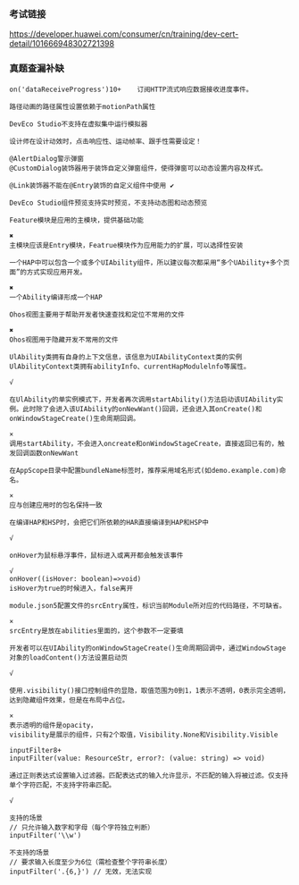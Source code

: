 ### 考试链接

https://developer.huawei.com/consumer/cn/training/dev-cert-detail/101666948302721398



### 真题查漏补缺

```
on('dataReceiveProgress')10+	订阅HTTP流式响应数据接收进度事件。
```



```
路径动画的路径属性设置依赖于motionPath属性
```



```
DevEco Studio不支持在虚拟集中运行模拟器
```



```
设计师在设计动效时，点击响应性、运动帧率、跟手性需要设定！
```



```
@AlertDialog警示弹窗
@CustomDialog装饰器用于装饰自定义弹窗组件，使得弹窗可以动态设置内容及样式。
```



```
@Link装饰器不能在@Entry装饰的自定义组件中使用 ✔
```



```
DevEco Studio组件预览支持实时预览，不支持动态图和动态预览
```



```
Feature模块是应用的主模块，提供基础功能

✖
主模块应该是Entry模块，Featrue模块作为应用能力的扩展，可以选择性安装
```



```
一个HAP中可以包含一个或多个UIAbility组件，所以建议每次都采用“多个UAbility+多个页面”的方式实现应用开发。

✖
一个Ability编译形成一个HAP
```



```
Ohos视图主要用于帮助开发者快速查找和定位不常用的文件

✖
Ohos视图用于隐藏开发不常用的文件
```



```
UlAbility类拥有自身的上下文信息，该信息为UIAbilityContext类的实例UlAbilityContext类拥有abilityInfo、currentHapModulelnfo等属性。

√
```



```
在UlAbility的单实例模式下，开发者再次调用startAbility()方法启动该UIAbility实例。此时除了会进入该UIAbility的onNewWant()回调，还会进入其onCreate()和onWindowStageCreate()生命周期回调。

×
调用startAbility，不会进入oncreate和onWindowStageCreate，直接返回已有的，触发回调函数onNewWant
```



```
在AppScope目录中配置bundleName标签时，推荐采用域名形式(如demo.example.com)命名。

×
应与创建应用时的包名保持一致
```



```
在编译HAP和HSP时，会把它们所依赖的HAR直接编译到HAP和HSP中

√
```



```
onHover为鼠标悬浮事件，鼠标进入或离开都会触发该事件

√
onHover((isHover: boolean)=>void)
isHover为true的时候进入，false离开
```



```
module.json5配置文件的srcEntry属性，标识当前Module所对应的代码路径，不可缺省。

×
srcEntry是放在abilities里面的，这个参数不一定要填
```



```
开发者可以在UIAbility的onWindowStageCreate()生命周期回调中，通过WindowStage对象的loadContent()方法设置启动页

√
```



```
使用.visibility()接口控制组件的显隐，取值范围为0到1，1表示不透明，0表示完全透明，达到隐藏组件效果，但是在布局中占位。

×
表示透明的组件是opacity，
visibility是展示的组件，只有2个取值，Visibility.None和Visibility.Visible
```



```
inputFilter8+
inputFilter(value: ResourceStr, error?: (value: string) => void)

通过正则表达式设置输入过滤器。匹配表达式的输入允许显示，不匹配的输入将被过滤。仅支持单个字符匹配，不支持字符串匹配。

√

支持的场景
// 只允许输入数字和字母（每个字符独立判断）
inputFilter('\\w') 

不支持的场景
// 要求输入长度至少为6位（需检查整个字符串长度）
inputFilter('.{6,}') // 无效，无法实现
```

